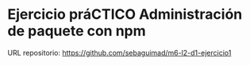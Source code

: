 # Ejercicio práCTICO Administración de paquete con npm
URL repositorio: https://github.com/sebaguimad/m6-l2-d1-ejercicio1